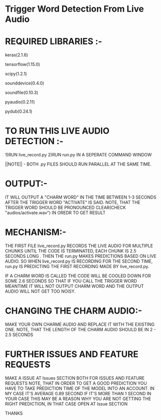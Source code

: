 # Trigger Word Detection From Live Audio

# REQUIRED LIBRARIES :-
keras(2.1.6)

tensorflow(1.15.0)

scipy(1.2.1)

sounddevice(0.4.0)

soundfile(0.10.3)

pyaudio(0.2.11)

pydub(0.24.1)

# TO RUN THIS LIVE AUDIO DETECTION :-
1)RUN live_record.py 
2)RUN run.py IN A SEPERATE COMMAND WINDOW

||NOTE|| - BOTH .py FILES SHOULD RUN PARALLEL AT THE SAME TIME.

# OUTPUT:-
IT WILL OUTPUT A "CHARM WORD" IN THE TIME BETWEEN 1-3 SECONDS AFTER THE TRIGGER WORD "ACTIVATE" IS SAID.
NOTE, THAT THE TRIGGER WORD SHOULD BE PRONOUNCED CLEAR(CHECK "audios/activate.wav") IN OREDR TO GET RESULT

# MECHANISM:-
THE FIRST FILE live_record.py RECORDS THE LIVE AUDIO FOR MULTIPLE CHUNKS UNTIL THE CODE IS TERMINATED, EACH CHUNK IS 2.5 SECONDS LONG . THEN THE run.py MAKES PREDICTIONS BASED ON LIVE AUDIO. SO WHEN live_record.py IS RECORDING FOR THE SECOND TIME, run.py IS PREDICTING THE FIRST RECORDING MADE BY live_record.py.

IF A CHARM WORD IS CALLED THE CODE WILL BE COOLED DOWN FOR SOME 2.6 SECONDS SO THAT IF YOU CALL THE TRIGGER WORD MEANTIME IT WILL NOT OUTPUT CHARM WORD AND THE OUTPUT AUDIO WILL NOT GET TOO NOISY.

# CHANGING THE CHARM AUDIO:-
MAKE YOUR OWN CHARME AUDIO AND REPLACE IT WITH THE EXISTING ONE.
NOTE, THAT THE LENGTH OF THE CHARM AUDIO SHOULD BE IN 2 - 2.5 SECONDS 

# FURTHER ISSUES AND FEATURE REQUESTS
MAKE A ISSUE AT Issues SECTION BOTH FOR ISSUES AND FEATURE REQUESTS
NOTE, THAT IN ORDER TO GET A GOOD PREDICTION YOU HAVE TO TAKE PREDICTION TIME OF THE MODEL INTO AN ACCOUNT. IN MY CASE IT'S AVERAGE 0.89 SECOND IF IT'S MORE THAN 1 SECOND IN YOUR CASE THIS MAY BE A REASON WHY YOU ARE NOT GETTING THE RIGHT PREDICTION, IN THAT CASE OPEN AT Issue SECTION   


THANKS
